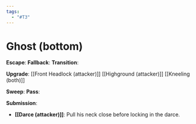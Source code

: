 ```yaml
---
tags:
  - "#T3"
---
```


# Ghost (bottom)

**Escape**:
**Fallback**:
**Transition**:

**Upgrade**:
[[Front Headlock (attacker)]]
[[Highground (attacker)]]
[[Kneeling (both)]]

**Sweep**:
**Pass**:

**Submission**:
- **[[Darce (attacker)]]**: Pull his neck close before locking in the darce.
